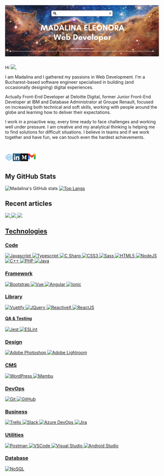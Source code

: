 # [![madalina eleonora header](https://raw.githubusercontent.com/madalinaeleonorag/madalinaeleonorag/main/banner.png)](https://www.madalinaeleonora.dev/)

Hi <img src="https://media.giphy.com/media/hvRJCLFzcasrR4ia7z/giphy.gif" width="25px">,
<br>

I am Madalina and I gathered my passions in Web Development. I'm a Bucharest-based software engineer specialised in building (and occasionally designing) digital experiences.

Actually Front-End Developer at Deloitte Digital, former Junior Front-End Developer at IBM and Database Administrator at Groupe Renault, focused on increasing both technical and soft skills, working with people around the globe and learning how to deliver their expectations.

I work in a proactive way, every time ready to face challenges and working well under pressure. I am creative and my analytical thinking is helping me to find solutions for difficult situations. I believe in teams and if we work together and have fun, we can touch even the hardest achievements.

<br>

[<img align="left" alt="madalinaeleonora.dev | Website" width="25px" src="./website.png" />][website]
[<img align="left" alt="madalinaeleonorag | LinkedIn" width="25px" src="./linkedin.png" />][linkedin]
[<img align="left" alt="madalinaeleonorag | Medium" width="25px" src="./medium.png" />][medium]
[<img align="left" alt="madalinaeleonora.gheorghe | Gmail" width="25px" src="./gmail.png" />][gmail]

[website]: https://madalinaeleonora.dev/
[linkedin]: https://www.linkedin.com/in/madalinaeleonorag/
[gmail]: mailto:madalinaeleonora.gheorghe@gmail.com
[medium]: https://madalinaeleonorag.medium.com/

<br>
<br>

## My GitHub Stats

![Madalina's GitHub stats](https://github-readme-stats.vercel.app/api?username=madalinaeleonorag&show_icons=true&theme=dark)
[![Top Langs](https://github-readme-stats.vercel.app/api/top-langs/?username=madalinaeleonorag&layout=compact)](https://github.com/anuraghazra/github-readme-stats)

## Recent articles

<a target="_blank" href="https://github-readme-medium-recent-article.vercel.app/medium/@madalinaeleonorag/0"><img src="https://github-readme-medium-recent-article.vercel.app/medium/@madalinaeleonorag/0">
<a target="_blank" href="https://github-readme-medium-recent-article.vercel.app/medium/@madalinaeleonorag/1"><img src="https://github-readme-medium-recent-article.vercel.app/medium/@madalinaeleonorag/1">
<a target="_blank" href="https://github-readme-medium-recent-article.vercel.app/medium/@madalinaeleonorag/2"><img src="https://github-readme-medium-recent-article.vercel.app/medium/@madalinaeleonorag/2">

## Technologies

### Code

![Javascript](https://img.shields.io/badge/-JavaScript-EDD222?style=flat&logo=javascript&logoColor=white)
![Typescript](https://img.shields.io/badge/-TypeScript-3178C6?style=flat&logo=typescript&logoColor=white)
![C Sharp](https://img.shields.io/badge/-C%20Sharp-239120?style=flat&logo=c-sharp&logoColor=white)
![CSS3](https://img.shields.io/badge/-CSS3-1572B6?style=flat&logo=css3)
![Sass](https://img.shields.io/badge/-Sass-CC6699?style=flat&logo=sass&logoColor=white)
![HTML5](https://img.shields.io/badge/-HTML5-E34F26?style=flat&logo=html5&logoColor=white)
![NodeJS](http://img.shields.io/badge/-NodeJS-6EBF20?style=flat&logo=node.js&logoColor=white)
![C++](http://img.shields.io/badge/-C++-00589c?style=flat&logo=c++&logoColor=white)
![PHP](http://img.shields.io/badge/-PHP-787cb4?style=flat&logo=php&logoColor=white)
![Java](http://img.shields.io/badge/-Java-787cb4?style=flat&logo=java&logoColor=white)

### Framework

![Bootstrap](http://img.shields.io/badge/-Bootstrap-7952B3?style=flat&logo=bootstrap&logoColor=white)
![Vue](http://img.shields.io/badge/-Vue-3FB27F?style=flat&logo=vue.js&logoColor=white)
![Angular](http://img.shields.io/badge/-Angular-BD002E?style=flat&logo=angular&logoColor=white)
![Ionic](http://img.shields.io/badge/-Ionic-367CF7?style=flat&logo=ionic&logoColor=white)

### Library

![Vuetify](https://img.shields.io/badge/-Vuetify-33475B?style=flat&logo=vuetify&logoColor=white)
![JQuery](https://img.shields.io/badge/-JQuery-0864A7?style=flat&logo=jquery&logoColor=white)
![ReactiveX](https://img.shields.io/badge/-ReactiveX-FF0000?style=flat&logo=reactivex&logoColor=white)
![ReactJS](https://img.shields.io/badge/-ReactJS-51CBF2?style=flat&logo=react&logoColor=white)

#### QA & Testing

![Jest](https://img.shields.io/badge/-Jest-C21325?style=flat&logo=jest&logoColor=white)
![ESLint](https://img.shields.io/badge/-ESLint-4B32C3?style=flat&logo=eslint&logoColor=white)

### Design

![Adobe Photoshop](https://img.shields.io/badge/-Photoshop-31A8FF?style=flat&logo=adobe-photoshop&logoColor=white)
![Adobe Lightroom](https://img.shields.io/badge/-Lightroom-0A232F?style=flat&logo=adobe-lightroom&logoColor=white)

### CMS

![WordPress](https://img.shields.io/badge/-WordPress-207196?style=flat&logo=wordpress&logoColor=white)
![Mambu](https://img.shields.io/badge/-Mambu-248c58?style=flat&logo=mambu&logoColor=white)

### DevOps

![Git](https://img.shields.io/badge/-Git-F05032?style=flat&logo=git&logoColor=white)
![GitHub](https://img.shields.io/badge/-Github-181717?style=flat&logo=github&logoColor=white)

### Business

![Trello](https://img.shields.io/badge/-Trello-0079BF?style=flat&logo=trello&logoColor=white)
![Slack](https://img.shields.io/badge/-Slack-4A154B?style=flat&logo=slack&logoColor=white)
![Azure DevOps](https://img.shields.io/badge/-Azure%20DevOps-0078D7?style=flat&logo=azure-devops&logoColor=white)
![Jira](https://img.shields.io/badge/-Jira-0052CC?style=flat&logo=jira&logoColor=white)

### Utilities

![Postman](https://img.shields.io/badge/-Postman-FF6C37?style=flat&logo=postman&logoColor=white)
![VSCode](https://img.shields.io/badge/-VSCode-007ACC?style=flat&logo=visual-studio-code&logoColor=white)
![Visual Studio](https://img.shields.io/badge/-Visual%20Studio-5C2D91?style=flat&logo=visual-studio&logoColor=white)
![Android Studio](https://img.shields.io/badge/-Android%20Studio-3DDC84?style=flat&logo=android-studio&logoColor=white)

### Database

![NoSQL](https://img.shields.io/badge/-NoSQL-F7C52B?style=flat&logo=nosql&logoColor=white)
